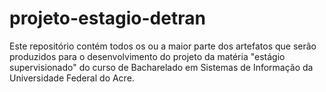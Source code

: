 # projeto-estagio-detran
 Este repositório contém todos os ou a maior parte dos artefatos que serão produzidos para o desenvolvimento do projeto da matéria "estágio supervisionado" do curso de Bacharelado em Sistemas de Informação da Universidade Federal do Acre.
